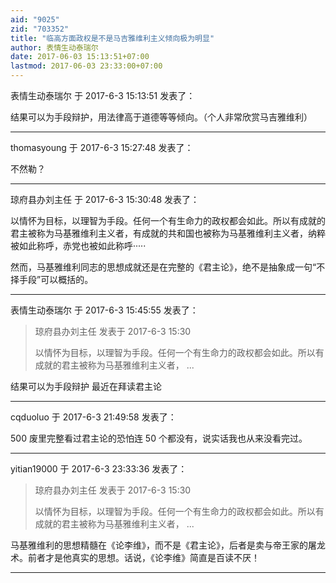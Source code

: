 ```yaml
---
aid: "9025"
zid: "703352"
title: "临高方面政权是不是马吉雅维利主义倾向极为明显"
author: 表情生动泰瑞尔
date: 2017-06-03 15:13:51+07:00
lastmod: 2017-06-03 23:33:00+07:00
---
```


表情生动泰瑞尔 于 2017-6-3 15:13:51 发表了：

结果可以为手段辩护，用法律高于道德等等倾向。（个人非常欣赏马吉雅维利）

---

thomasyoung 于 2017-6-3 15:27:48 发表了：

不然勒？

---

琼府县办刘主任 于 2017-6-3 15:30:48 发表了：

以情怀为目标，以理智为手段。任何一个有生命力的政权都会如此。所以有成就的君主被称为马基雅维利主义者，有成就的共和国也被称为马基雅维利主义者，纳粹被如此称呼，赤党也被如此称呼·····

然而，马基雅维利同志的思想成就还是在完整的《君主论》，绝不是抽象成一句“不择手段”可以概括的。

---

表情生动泰瑞尔 于 2017-6-3 15:45:55 发表了：

> 琼府县办刘主任 发表于 2017-6-3 15:30
>
> 以情怀为目标，以理智为手段。任何一个有生命力的政权都会如此。所以有成就的君主被称为马基雅维利主义者， ...

结果可以为手段辩护 最近在拜读君主论

---

cqduoluo 于 2017-6-3 21:49:58 发表了：

500 废里完整看过君主论的恐怕连 50 个都没有，说实话我也从来没看完过。

---

yitian19000 于 2017-6-3 23:33:36 发表了：

> 琼府县办刘主任 发表于 2017-6-3 15:30
>
> 以情怀为目标，以理智为手段。任何一个有生命力的政权都会如此。所以有成就的君主被称为马基雅维利主义者， ...

马基雅维利的思想精髓在《论李维》，而不是《君主论》，后者是卖与帝王家的屠龙术。前者才是他真实的思想。话说，《论李维》简直是百读不厌！

---
